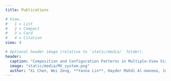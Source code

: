 ```yaml
---
title: Publications

# View.
#   1 = List
#   2 = Compact
#   3 = Card
#   4 = Citation
view: 4

# Optional header image (relative to `static/media/` folder).
header:
  caption: "Composition and Configuration Patterns in Multiple-View Visualizations"
  image: "static/media/MV_system.png"
  author: "Xi Chen, Wei Zeng, **Yanna Lin**, Hayder Mahdi Al-maneea, Jonathan C Roberts, Remco Chang"
---
```

